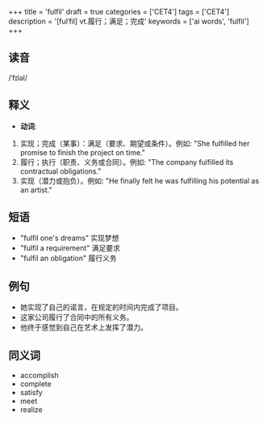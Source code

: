 +++
title = 'fulfil'
draft = true
categories = ['CET4']
tags = ['CET4']
description = '[fulˈfil] vt.履行；满足；完成'
keywords = ['ai words', 'fulfil']
+++

## 读音
/ˈfɪləl/

## 释义
- **动词**:
1. 实现；完成（某事）：满足（要求、期望或条件）。例如: "She fulfilled her promise to finish the project on time."
2. 履行；执行（职责、义务或合同）。例如: "The company fulfilled its contractual obligations."
3. 实现（潜力或抱负）。例如: "He finally felt he was fulfilling his potential as an artist."

## 短语
- "fulfil one's dreams" 实现梦想
- "fulfil a requirement" 满足要求
- "fulfil an obligation" 履行义务

## 例句
- 她实现了自己的诺言，在规定的时间内完成了项目。
- 这家公司履行了合同中的所有义务。
- 他终于感觉到自己在艺术上发挥了潜力。

## 同义词
- accomplish
- complete
- satisfy
- meet
- realize

